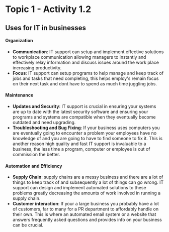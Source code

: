 # Topic 1 - Activity 1.2

## Uses for IT in businesses 

#### Organization

* **Communication**: IT support can setup and implement effective solutions to workplace communication allowing managers to instantly and effectively relay information and discuss issues around the work place increasing productivity. 
* **Focus**: IT support can setup programs to help manage and keep track of jobs and tasks that need completing, this helps employ's remain focus on their next task and dont have to spend as much time juggling jobs.

#### Maintenance 

* **Updates and Security**: IT support is crucial in ensuring your systems are up to date with the latest security software and ensuring your programs and systems are compatible when they eventually become outdated and need upgrading.
* **Troubleshooting and Bug Fixing**: If your business uses computers you are eventually going to encounter a problem your employees have no knowledge of and you are going to have to find someone to fix it. This is another reason high quality and fast IT support is invaluable to a business, the less time a program, computer or employee is out of commission the better.

#### Automation and Efficiency

* **Supply Chain**: supply chains are a messy business and there are a lot of things to keep track of and subsequently a lot of things can go wrong. IT support can design and implement automated solutions to these problems greatly decreasing the amounts of work involved in running a supply chain.
* **Customer interaction**: If your a large business you probably have a lot of customers, far to many for a PR department to affordably handle on their own. This is where an automated email system or a website that answers frequently asked questions and provides info on your business can be crucial.



